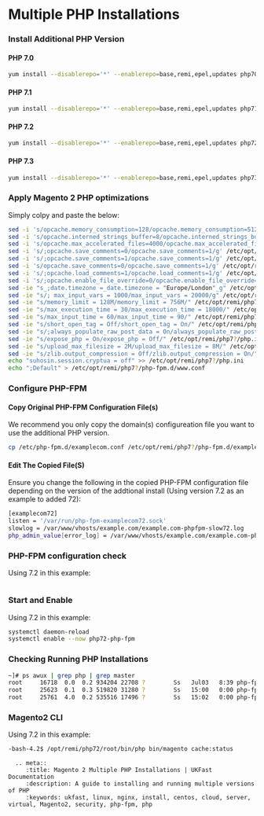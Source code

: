 # Multiple PHP Installations

### Install Additional PHP Version

#### PHP 7.0
```bash
yum install --disablerepo='*' --enablerepo=base,remi,epel,updates php70-php php70-php-mcrypt php70-php-pdo php70-php-mysqlnd php70-php-opcache php70-php-xml php70-php-gd php70-php-devel php70-php-mysql php70-php-intl php70-php-mbstring php70-php-bcmath php70-php-json php70-php-iconv php70-php-pecl-redis php70-php-fpm php70-php-zip php70-php-soap
```

#### PHP 7.1
```bash
yum install --disablerepo='*' --enablerepo=base,remi,epel,updates php71-php php71-php-mcrypt php71-php-pdo php71-php-mysqlnd php71-php-opcache php71-php-xml php71-php-gd php71-php-devel php71-php-mysql php71-php-intl php71-php-mbstring php71-php-bcmath php71-php-json php71-php-iconv php71-php-pecl-redis php71-php-fpm php71-php-zip php71-php-soap
```

#### PHP 7.2
```bash
yum install --disablerepo='*' --enablerepo=base,remi,epel,updates php72-php php72-php-pecl-mcrypt php72-php-pdo php72-php-mysqlnd php72-php-opcache php72-php-xml php72-php-gd php72-php-devel php72-php-mysql php72-php-intl php72-php-mbstring php72-php-bcmath php72-php-json php72-php-iconv php72-php-pecl-redis php72-php-fpm php72-php-zip php72-php-soap
```

#### PHP 7.3
```bash
yum install --disablerepo='*' --enablerepo=base,remi,epel,updates php73-php php73-php-pecl-mcrypt php73-php-pdo php73-php-mysqlnd php73-php-opcache php73-php-xml php73-php-gd php73-php-devel php73-php-mysql php73-php-intl php73-php-mbstring php73-php-bcmath php73-php-json php73-php-iconv php73-php-pecl-redis php73-php-fpm php73-php-zip php73-php-soap
```

### Apply Magento 2 PHP optimizations
Simply colpy and paste the below:
```bash
sed -i 's/opcache.memory_consumption=128/opcache.memory_consumption=512/g' /etc/opt/remi/php7?/php.d/*opcache.ini
sed -i 's/opcache.interned_strings_buffer=8/opcache.interned_strings_buffer=12/g' /etc/opt/remi/php7?/php.d/*opcache.ini
sed -i 's/opcache.max_accelerated_files=4000/opcache.max_accelerated_files=60000/g' /etc/opt/remi/php7?/php.d/*opcache.ini
sed -i 's/;opcache.save_comments=0/opcache.save_comments=1/g' /etc/opt/remi/php7?/php.d/*opcache.ini
sed -i 's/;opcache.save_comments=1/opcache.save_comments=1/g' /etc/opt/remi/php7?/php.d/*opcache.ini
sed -i 's/opcache.save_comments=0/opcache.save_comments=1/g' /etc/opt/remi/php7?/php.d/*opcache.ini
sed -i 's/;opcache.load_comments=1/opcache.load_comments=1/g' /etc/opt/remi/php7?/php.d/*opcache.ini
sed -i 's/;opcache.enable_file_override=0/opcache.enable_file_override=1/g' /etc/opt/remi/php7?/php.d/*opcache.ini
sed -ie "s_;date.timezone =_date.timezone = "Europe/London"_g" /etc/opt/remi/php7?/php.ini
sed -ie "s/; max_input_vars = 1000/max_input_vars = 20000/g" /etc/opt/remi/php7?/php.ini
sed -ie "s/memory_limit = 128M/memory_limit = 756M/" /etc/opt/remi/php7?/php.ini
sed -ie "s/max_execution_time = 30/max_execution_time = 18000/" /etc/opt/remi/php7?/php.ini
sed -ie "s/max_input_time = 60/max_input_time = 90/" /etc/opt/remi/php7?/php.ini
sed -ie "s/short_open_tag = Off/short_open_tag = On/" /etc/opt/remi/php7?/php.ini
sed -ie "s/;always_populate_raw_post_data = On/always_populate_raw_post_data = -1/" /etc/opt/remi/php7?/php.ini
sed -ie "s/expose_php = On/expose_php = Off/" /etc/opt/remi/php7?/php.ini
sed -ie "s/upload_max_filesize = 2M/upload_max_filesize = 8M/" /etc/opt/remi/php7?/php.ini
sed -ie "s/zlib.output_compression = Off/zlib.output_compression = On/" /etc/opt/remi/php7?/php.ini
echo "suhosin.session.cryptua = off" >> /etc/opt/remi/php7?/php.ini
echo ";Default" > /etc/opt/remi/php7?/php-fpm.d/www.conf
```

### Configure PHP-FPM

#### Copy Original PHP-FPM Configuration File(s)
We recommend you only copy the domain(s) configureation file you want to use the additional PHP version.
```bash
cp /etc/php-fpm.d/examplecom.conf /etc/opt/remi/php7?/php-fpm.d/examplecom.conf
```
#### Edit The Copied File(S) 
Ensure you change the following in the copied PHP-FPM configuration file depending on the version of the addtional install (Using version 7.2 as an example to added 72):

```bash
[examplecom72]
listen = '/var/run/php-fpm-examplecom72.sock'
slowlog = /var/www/vhosts/example.com/example.com-phpfpm-slow72.log
php_admin_value[error_log] = /var/www/vhosts/example.com/example.com-phpfpm-error72.log
```

### PHP-FPM configuration check
Using 7.2 in this example:
```bash

```

### Start and Enable
Using 7.2 in this example:
```bash
systemctl daemon-reload
systemctl enable --now php72-php-fpm
```

### Checking Running PHP Installations
```bash
~]# ps awux | grep php | grep master
root     16718  0.0  0.2 934204 22708 ?        Ss   Jul03   8:39 php-fpm: master process (/etc/php-fpm.conf)
root     25623  0.1  0.3 519820 31280 ?        Ss   15:00   0:00 php-fpm: master process (/etc/opt/remi/php70/php-fpm.conf)
root     25761  4.0  0.2 535516 17496 ?        Ss   15:02   0:00 php-fpm: master process (/etc/opt/remi/php73/php-fpm.conf)
```

### Magento2 CLI
Using 7.2 in this example:
```bash
-bash-4.2$ /opt/remi/php72/root/bin/php bin/magento cache:status
```

```eval_rst
  .. meta::
     :title: Magento 2 Multiple PHP Installations | UKFast Documentation
     :description: A guide to installing and running multiple versions of PHP
     :keywords: ukfast, linux, nginx, install, centos, cloud, server, virtual, Magento2, security, php-fpm, php


